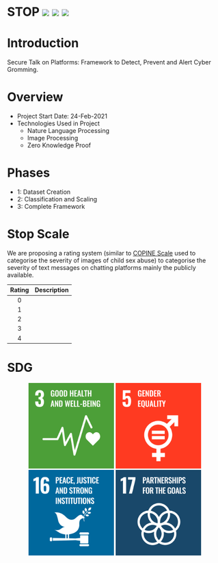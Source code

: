 # STOP ![](https://img.shields.io/badge/Project-Nam-ff69b4.svg) ![](https://img.shields.io/badge/Namchain-WIP-Blue.svg) ![](https://img.shields.io/badge/madeby-Ramaguru-blue.svg)


# Introduction 
Secure Talk on Platforms: Framework to Detect, Prevent and Alert Cyber Gromming.

# Overview 

- Project Start Date: 24-Feb-2021
- Technologies Used in Project
    - Nature Language Processing
    - Image Processing
    - Zero Knowledge Proof

# Phases
  - 1:	Dataset Creation
  - 2:	Classification and Scaling 
  - 3:  Complete Framework

# Stop Scale 
We are proposing a rating system (similar to [COPINE Scale](https://en.wikipedia.org/wiki/COPINE_scale) used to categorise the severity of images of child sex abuse) to categorise the severity of text messages on chatting platforms mainly the publicly available.

| Rating | Description |
|:--------:|:-------------:|
| 0 | |
| 1 | |
| 2 | |
| 3 | |
| 4 | |

# SDG 

<p align="center">
    <img src="https://github.com/ramagururadhakrishnan/UN-SDG/blob/main/Assets/G3.png" width="200"/>    
    <img src="https://github.com/ramagururadhakrishnan/UN-SDG/blob/main/Assets/G5.png" width="200"/> 
    <img src="https://github.com/ramagururadhakrishnan/UN-SDG/blob/main/Assets/G16.png" width="200"/> 
    <img src="https://github.com/ramagururadhakrishnan/UN-SDG/blob/main/Assets/G17.png" width="200"/> 
</p>   

